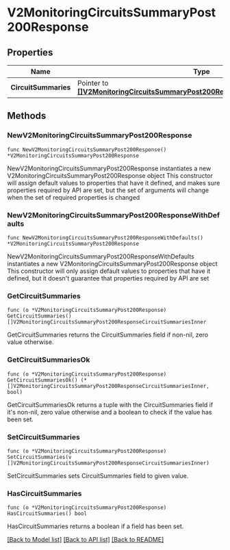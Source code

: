# V2MonitoringCircuitsSummaryPost200Response

## Properties

Name | Type | Description | Notes
------------ | ------------- | ------------- | -------------
**CircuitSummaries** | Pointer to [**[]V2MonitoringCircuitsSummaryPost200ResponseCircuitSummariesInner**](V2MonitoringCircuitsSummaryPost200ResponseCircuitSummariesInner.md) |  | [optional] 

## Methods

### NewV2MonitoringCircuitsSummaryPost200Response

`func NewV2MonitoringCircuitsSummaryPost200Response() *V2MonitoringCircuitsSummaryPost200Response`

NewV2MonitoringCircuitsSummaryPost200Response instantiates a new V2MonitoringCircuitsSummaryPost200Response object
This constructor will assign default values to properties that have it defined,
and makes sure properties required by API are set, but the set of arguments
will change when the set of required properties is changed

### NewV2MonitoringCircuitsSummaryPost200ResponseWithDefaults

`func NewV2MonitoringCircuitsSummaryPost200ResponseWithDefaults() *V2MonitoringCircuitsSummaryPost200Response`

NewV2MonitoringCircuitsSummaryPost200ResponseWithDefaults instantiates a new V2MonitoringCircuitsSummaryPost200Response object
This constructor will only assign default values to properties that have it defined,
but it doesn't guarantee that properties required by API are set

### GetCircuitSummaries

`func (o *V2MonitoringCircuitsSummaryPost200Response) GetCircuitSummaries() []V2MonitoringCircuitsSummaryPost200ResponseCircuitSummariesInner`

GetCircuitSummaries returns the CircuitSummaries field if non-nil, zero value otherwise.

### GetCircuitSummariesOk

`func (o *V2MonitoringCircuitsSummaryPost200Response) GetCircuitSummariesOk() (*[]V2MonitoringCircuitsSummaryPost200ResponseCircuitSummariesInner, bool)`

GetCircuitSummariesOk returns a tuple with the CircuitSummaries field if it's non-nil, zero value otherwise
and a boolean to check if the value has been set.

### SetCircuitSummaries

`func (o *V2MonitoringCircuitsSummaryPost200Response) SetCircuitSummaries(v []V2MonitoringCircuitsSummaryPost200ResponseCircuitSummariesInner)`

SetCircuitSummaries sets CircuitSummaries field to given value.

### HasCircuitSummaries

`func (o *V2MonitoringCircuitsSummaryPost200Response) HasCircuitSummaries() bool`

HasCircuitSummaries returns a boolean if a field has been set.


[[Back to Model list]](../README.md#documentation-for-models) [[Back to API list]](../README.md#documentation-for-api-endpoints) [[Back to README]](../README.md)


